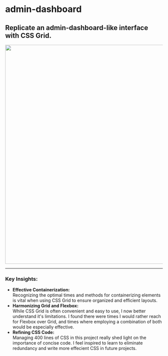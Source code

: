 # admin-dashboard

<h2>Replicate an admin-dashboard-like interface with CSS Grid.</h2>

<img src="https://github.com/josephdanielm/admin-dashboard/assets/137225181/fcf39f8f-bb70-4e1f-a8d7-a1414519ab6f" width="700">
<hr>

<h3>Key Insights:</h3>
<ul>
  <li><strong>Effective Containerization:</strong> <br>
    Recognizing the optimal times and methods for containerizing elements is vital when using CSS Grid to ensure organized and efficient layouts.</li>

  <li><strong>Harmonizing Grid and Flexbox:</strong> <br>
    While CSS Grid is often convenient and easy to use, I now better understand it's limitations. I found there were times I would rather reach for Flexbox over Grid, and times where employing a combination of both would be especially effective.</li>

  <li><strong>Refining CSS Code:</strong> <br>
    Managing 400 lines of CSS in this project really shed light on the importance of concise code. I feel inspired to learn to eliminate redundancy and write more effecient CSS in future projects.</li>
</ul>
